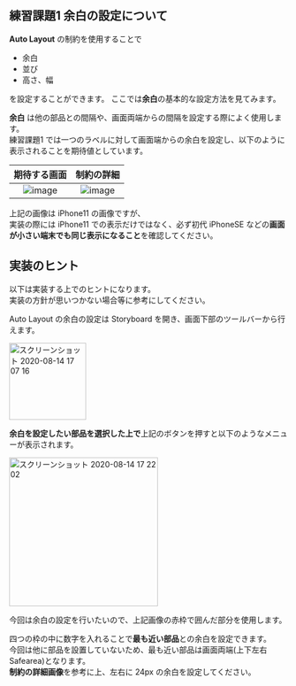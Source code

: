 ##  練習課題1 余白の設定について

**Auto Layout** の制約を使用することで

- 余白
- 並び
- 高さ、幅

を設定することができます。
ここでは**余白**の基本的な設定方法を見てみます。

**余白** は他の部品との間隔や、画面両端からの間隔を設定する際によく使用します。  
練習課題1 では一つのラベルに対して画面端からの余白を設定し、以下のように表示されることを期待値としています。

| 期待する画面 | 制約の詳細 |
| :--------------: | :-: |
| ![image](https://user-images.githubusercontent.com/31949692/90228622-81d29400-de51-11ea-8f6d-7dfb26e1f905.png) | ![image](https://user-images.githubusercontent.com/31949692/90231442-22c34e00-de56-11ea-8648-b846e8e6cfb9.png) |

上記の画像は iPhone11 の画像ですが、  
実装の際には iPhone11 での表示だけではなく、必ず初代 iPhoneSE などの**画面が小さい端末でも同じ表示になること**を確認してください。

## 実装のヒント

以下は実装する上でのヒントになります。  
実装の方針が思いつかない場合等に参考にしてください。

Auto Layout の余白の設定は Storyboard を開き、画面下部のツールバーから行えます。

<img width="139" alt="スクリーンショット 2020-08-14 17 07 16" src="https://user-images.githubusercontent.com/31949692/90228363-0ffa4a80-de51-11ea-95b6-32e410fb4413.png">

**余白を設定したい部品を選択した上で**上記のボタンを押すと以下のようなメニューが表示されます。

<img width="269" alt="スクリーンショット 2020-08-14 17 22 02" src="https://user-images.githubusercontent.com/31949692/90229390-ca3e8180-de52-11ea-9d01-e0cc7b1082ac.png">

今回は余白の設定を行いたいので、上記画像の赤枠で囲んだ部分を使用します。

四つの枠の中に数字を入れることで**最も近い部品**との余白を設定できます。  
今回は他に部品を設置していないため、最も近い部品は画面両端(上下左右Safearea)となります。  
**制約の詳細画像**を参考に上、左右に 24px の余白を設定してください。

